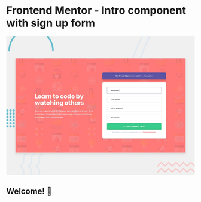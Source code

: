 # Frontend Mentor - Intro component with sign up form

![Design preview for the Intro component with sign up form coding challenge](./design/desktop-preview.jpg)

## Welcome! 👋



